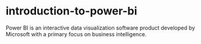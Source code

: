 # introduction-to-power-bi
Power BI is an interactive data visualization software product developed by Microsoft with a primary focus on business intelligence.
